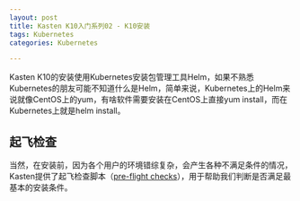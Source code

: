 ```yaml
---
layout: post
title: Kasten K10入门系列02 - K10安装
tags: Kubernetes
categories: Kubernetes

---
```


Kasten K10的安装使用Kubernetes安装包管理工具Helm，如果不熟悉Kubernetes的朋友可能不知道什么是Helm，简单来说，Kubernetes上的Helm来说就像CentOS上的yum，有啥软件需要安装在CentOS上直接yum install，而在Kubernetes上就是helm install。

## 起飞检查

当然，在安装前，因为各个用户的环境错综复杂，会产生各种不满足条件的情况，Kasten提供了起飞检查脚本（[pre-flight checks](https://docs.kasten.io/latest/install/requirements.html#pre-flight-checks)），用于帮助我们判断是否满足最基本的安装条件。



